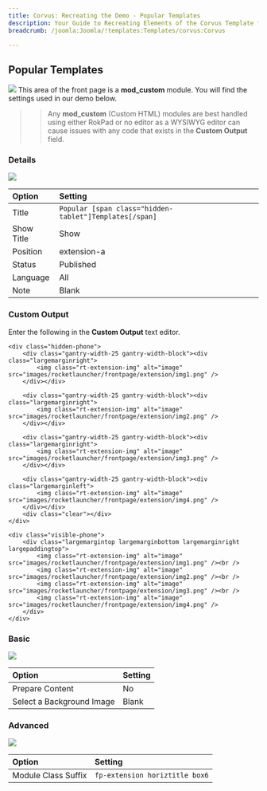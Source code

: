 ```yaml
---
title: Corvus: Recreating the Demo - Popular Templates
description: Your Guide to Recreating Elements of the Corvus Template for Joomla
breadcrumb: /joomla:Joomla/!templates:Templates/corvus:Corvus

---
```


Popular Templates
----
![][demo]
This area of the front page is a **mod_custom** module. You will find the settings used in our demo below.

>> Any **mod_custom** (Custom HTML) modules are best handled using either RokPad or no editor as a WYSIWYG editor can cause issues with any code that exists in the **Custom Output** field.

### Details
![][demo2]

| Option     | Setting                                                |  
| :--------- | :----------------------------------------------------- |  
| Title      | `Popular [span class="hidden-tablet"]Templates[/span]` |  
| Show Title | Show                                                   |  
| Position   | extension-a                                            |  
| Status     | Published                                              |  
| Language   | All                                                    |  
| Note       | Blank                                                  |  

### Custom Output
Enter the following in the **Custom Output** text editor.

~~~
<div class="hidden-phone">
	<div class="gantry-width-25 gantry-width-block"><div class="largemarginright">
		<img class="rt-extension-img" alt="image" src="images/rocketlauncher/frontpage/extension/img1.png" />
	</div></div>

	<div class="gantry-width-25 gantry-width-block"><div class="largemarginright">
		<img class="rt-extension-img" alt="image" src="images/rocketlauncher/frontpage/extension/img2.png" />
	</div></div>

	<div class="gantry-width-25 gantry-width-block"><div class="largemarginright">
		<img class="rt-extension-img" alt="image" src="images/rocketlauncher/frontpage/extension/img3.png" />
	</div></div>

	<div class="gantry-width-25 gantry-width-block"><div class="largemarginleft">
		<img class="rt-extension-img" alt="image" src="images/rocketlauncher/frontpage/extension/img4.png" />
	</div></div>
	<div class="clear"></div>
</div>

<div class="visible-phone">
	<div class="largemargintop largemarginbottom largemarginright largepaddingtop">
		<img class="rt-extension-img" alt="image" src="images/rocketlauncher/frontpage/extension/img1.png" /><br />
		<img class="rt-extension-img" alt="image" src="images/rocketlauncher/frontpage/extension/img2.png" /><br />
		<img class="rt-extension-img" alt="image" src="images/rocketlauncher/frontpage/extension/img3.png" /><br />
		<img class="rt-extension-img" alt="image" src="images/rocketlauncher/frontpage/extension/img4.png" />
	</div>	
</div>
~~~

### Basic
![][demo3]

| Option                    | Setting |
| :------------------------ | :------ |
| Prepare Content           | No      |
| Select a Background Image | Blank   |

### Advanced
![][demo4]

| Option              | Setting                        |  
| :------------------ | :----------------------------- |  
| Module Class Suffix | `fp-extension horiztitle box6` |  

[demo]: assets/demo_10.jpeg
[demo2]: assets/templates_1.jpeg
[demo3]: assets/templates_2.jpeg
[demo4]: assets/templates_3.jpeg